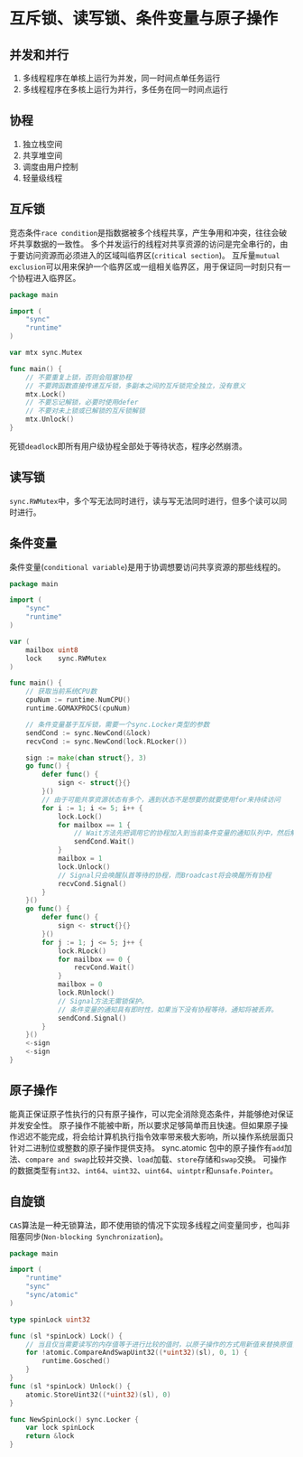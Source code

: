 # 互斥锁、读写锁、条件变量与原子操作

## 并发和并行

1. 多线程程序在单核上运行为并发，同一时间点单任务运行
2. 多线程程序在多核上运行为并行，多任务在同一时间点运行

## 协程

1. 独立栈空间
2. 共享堆空间
3. 调度由用户控制
4. 轻量级线程

## 互斥锁

竞态条件`race condition`是指数据被多个线程共享，产生争用和冲突，往往会破坏共享数据的一致性。
多个并发运行的线程对共享资源的访问是完全串行的，由于要访问资源而必须进入的区域叫临界区(`critical section`)。
互斥量`mutual exclusion`可以用来保护一个临界区或一组相关临界区，用于保证同一时刻只有一个协程进入临界区。

```go
package main

import (
	"sync"
	"runtime"
)

var mtx sync.Mutex

func main() {
	// 不要重复上锁，否则会阻塞协程
	// 不要跨函数直接传递互斥锁，多副本之间的互斥锁完全独立，没有意义
	mtx.Lock()
	// 不要忘记解锁，必要时使用defer
	// 不要对未上锁或已解锁的互斥锁解锁
	mtx.Unlock()
}
```

死锁`deadlock`即所有用户级协程全部处于等待状态，程序必然崩溃。

## 读写锁

`sync.RWMutex`中，多个写无法同时进行，读与写无法同时进行，但多个读可以同时进行。

## 条件变量

条件变量(`conditional variable`)是用于协调想要访问共享资源的那些线程的。

```go
package main

import (
	"sync"
	"runtime"
)

var (
	mailbox uint8
	lock    sync.RWMutex
)

func main() {
	// 获取当前系统CPU数
	cpuNum := runtime.NumCPU()
	runtime.GOMAXPROCS(cpuNum)

	// 条件变量基于互斥锁，需要一个sync.Locker类型的参数
	sendCond := sync.NewCond(&lock)
	recvCond := sync.NewCond(lock.RLocker())

	sign := make(chan struct{}, 3)
	go func() {
		defer func() {
			sign <- struct{}{}
        }()
        // 由于可能共享资源状态有多个，遇到状态不是想要的就要使用for来持续访问
		for i := 1; i <= 5; i++ {
			lock.Lock()
			for mailbox == 1 {
                // Wait方法先把调用它的协程加入到当前条件变量的通知队列中，然后解锁条件变量所基于的互斥锁，让当前协程处于等待状态，等待通知到来唤醒重新锁定互斥锁
				sendCond.Wait()
			}
			mailbox = 1
            lock.Unlock()
            // Signal只会唤醒队首等待的协程，而Broadcast将会唤醒所有协程
			recvCond.Signal()
		}
	}()
	go func() {
		defer func() {
			sign <- struct{}{}
		}()
		for j := 1; j <= 5; j++ {
			lock.RLock()
			for mailbox == 0 {
				recvCond.Wait()
			}
			mailbox = 0
            lock.RUnlock()
            // Signal方法无需锁保护。
            // 条件变量的通知具有即时性，如果当下没有协程等待，通知将被丢弃。
			sendCond.Signal()
		}
	}()
	<-sign
	<-sign
}
```

## 原子操作

能真正保证原子性执行的只有原子操作，可以完全消除竞态条件，并能够绝对保证并发安全性。
原子操作不能被中断，所以要求足够简单而且快速。但如果原子操作迟迟不能完成，将会给计算机执行指令效率带来极大影响，所以操作系统层面只针对二进制位或整数的原子操作提供支持。
sync.atomic 包中的原子操作有`add`加法、`compare and swap`比较并交换、`load`加载、`store`存储和`swap`交换。
可操作的数据类型有`int32`、`int64`、`uint32`、`uint64`、`uintptr`和`unsafe.Pointer`。

## 自旋锁

`CAS`算法是一种无锁算法，即不使用锁的情况下实现多线程之间变量同步，也叫非阻塞同步(`Non-blocking Synchronization`)。

```go
package main

import (
	"runtime"
	"sync"
	"sync/atomic"
)

type spinLock uint32

func (sl *spinLock) Lock() {
	// 当且仅当需要读写的内存值等于进行比较的值时，以原子操作的方式用新值来替换原值，一般情况下是个自旋操作，即不断重试直至满足条件
	for !atomic.CompareAndSwapUint32((*uint32)(sl), 0, 1) {
		runtime.Gosched()
	}
}
func (sl *spinLock) Unlock() {
	atomic.StoreUint32((*uint32)(sl), 0)
}

func NewSpinLock() sync.Locker {
	var lock spinLock
	return &lock
}
```

